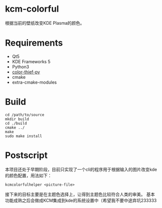 # kcm-colorful
根据当前的壁纸改变KDE Plasma的颜色。

# Requirements
* Qt5
* KDE Frameworks 5
* Python3
* [color-thief-py](https://github.com/fengsp/color-thief-py)
* cmake
* extra-cmake-modules

# Build
```
cd /path/to/source
mkdir build
cd ./build
cmake ../
make
sudo make install
```

# Postscript
本项目还处于早期阶段，目前只实现了一个cli的程序用于根据输入的图片改变kde的颜色配置，用法如下：
```
kcmcolorfulhelper <picture-file>
```
接下来的目标主要是在主题色选择上，让得到主题色比较符合人类的审美。
基本功能成熟之后会做成KCM集成到kde的系统设置中（希望我不要中途弃坑233333
